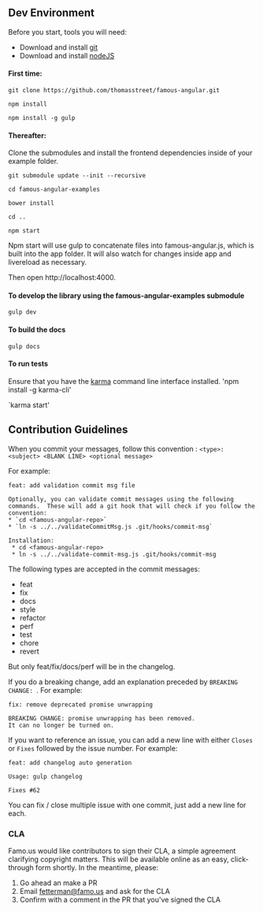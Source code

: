 ## Dev Environment 

Before you start, tools you will need:
* Download and install [git](http://git-scm.com/downloads)
* Download and install [nodeJS](http://nodejs.org/download/)

#### First time:
`git clone https://github.com/thomasstreet/famous-angular.git`

`npm install`

`npm install -g gulp`


#### Thereafter:
Clone the submodules and install the frontend dependencies inside of your example folder.

`git submodule update --init --recursive`

`cd famous-angular-examples`

`bower install`

`cd ..`

`npm start`

Npm start will use gulp to concatenate files into famous-angular.js, which is built into the app folder. It will also watch for changes inside app and livereload as necessary.

Then open http://localhost:4000.

#### To develop the library using the famous-angular-examples submodule

`gulp dev`

#### To build the docs

`gulp docs`

#### To run tests
Ensure that you have the [karma](http://karma-runner.github.io/0.12/intro/installation.html) command line interface installed.
'npm install -g karma-cli'

`karma start'


## Contribution Guidelines

When you commit your messages, follow this convention :
`<type>: <subject> <BLANK LINE> <optional message>`

For example:
```no-highlight
feat: add validation commit msg file

Optionally, you can validate commit messages using the following commands.  These will add a git hook that will check if you follow the convention:
* `cd <famous-angular-repo>`
* `ln -s ../../validateCommitMsg.js .git/hooks/commit-msg`

Installation:
 * cd <famous-angular-repo>
 * ln -s ../../validate-commit-msg.js .git/hooks/commit-msg
```

The following types are accepted in the commit messages:
- feat
- fix
- docs
- style
- refactor
- perf
- test
- chore
- revert

But only feat/fix/docs/perf will be in the changelog.

If you do a breaking change, add an explanation preceded by `BREAKING CHANGE: `. For example:
```no-highlight
fix: remove deprecated promise unwrapping

BREAKING CHANGE: promise unwrapping has been removed.
It can no longer be turned on.
```

If you want to reference an issue, you can add a new line with either `Closes` or `Fixes` followed by the issue number. For example:
```no-highlight
feat: add changelog auto generation

Usage: gulp changelog

Fixes #62
```

You can fix / close multiple issue with one commit, just add a new line for each.

### CLA
Famo.us would like contributors to sign their CLA, a simple agreement clarifying copyright matters.  This will be available online as an easy, click-through form shortly.  In the meantime, please:
1. Go ahead an make a PR
2. Email fetterman@famo.us and ask for the CLA
3. Confirm with a comment in the PR that you've signed the CLA